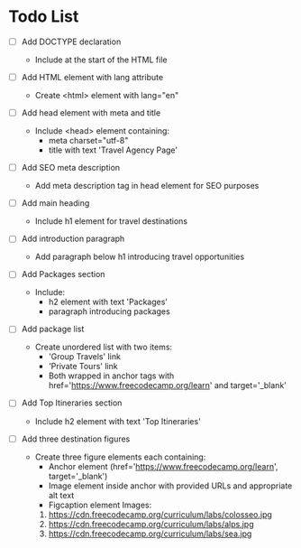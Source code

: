 # Todo List

- [ ] Add DOCTYPE declaration

  - Include <!DOCTYPE html> at the start of the HTML file

- [ ] Add HTML element with lang attribute

  - Create &lt;html&gt; element with lang="en"

- [ ] Add head element with meta and title

  - Include &lt;head&gt; element containing:
    - meta charset="utf-8"
    - title with text 'Travel Agency Page'

- [ ] Add SEO meta description

  - Add meta description tag in head element for SEO purposes

- [ ] Add main heading

  - Include h1 element for travel destinations

- [ ] Add introduction paragraph

  - Add paragraph below h1 introducing travel opportunities

- [ ] Add Packages section

  - Include:
    - h2 element with text 'Packages'
    - paragraph introducing packages

- [ ] Add package list

  - Create unordered list with two items:
    - 'Group Travels' link
    - 'Private Tours' link
    - Both wrapped in anchor tags with href='<https://www.freecodecamp.org/learn>' and target='\_blank'

- [ ] Add Top Itineraries section

  - Include h2 element with text 'Top Itineraries'

- [ ] Add three destination figures
  - Create three figure elements each containing:
    - Anchor element (href='<https://www.freecodecamp.org/learn>', target='\_blank')
    - Image element inside anchor with provided URLs and appropriate alt text
    - Figcaption element
      Images:
    1. <https://cdn.freecodecamp.org/curriculum/labs/colosseo.jpg>
    2. <https://cdn.freecodecamp.org/curriculum/labs/alps.jpg>
    3. <https://cdn.freecodecamp.org/curriculum/labs/sea.jpg>
